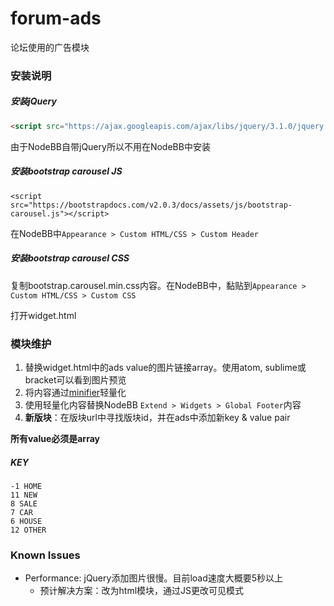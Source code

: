 # forum-ads
论坛使用的广告模块

### 安装说明
##### 安装jQuery
```html
<script src="https://ajax.googleapis.com/ajax/libs/jquery/3.1.0/jquery.min.js"></script>
```
由于NodeBB自带jQuery所以不用在NodeBB中安装

##### 安装bootstrap carousel JS
~~~
<script src="https://bootstrapdocs.com/v2.0.3/docs/assets/js/bootstrap-carousel.js"></script>
~~~
在NodeBB中`Appearance > Custom HTML/CSS > Custom Header`
##### 安装bootstrap carousel CSS

复制bootstrap.carousel.min.css内容。在NodeBB中，黏贴到`Appearance > Custom HTML/CSS > Custom CSS`

打开widget.html

### 模块维护
1. 替换widget.html中的ads value的图片链接array。使用atom, sublime或bracket可以看到图片预览
2. 将内容通过[minifier](https://kangax.github.io/html-minifier/)轻量化
3. 使用轻量化内容替换NodeBB `Extend > Widgets > Global Footer`内容
4. **新版块**：在版块url中寻找版块id，并在ads中添加新key & value pair

**所有value必须是array**

##### KEY
~~~
-1 HOME
11 NEW
8 SALE
7 CAR
6 HOUSE
12 OTHER
~~~

### Known Issues
- Performance: jQuery添加图片很慢。目前load速度大概要5秒以上
  - 预计解决方案：改为html模块，通过JS更改可见模式

